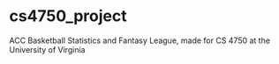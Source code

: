 # cs4750_project
ACC Basketball Statistics and Fantasy League, made for CS 4750 at the University of Virginia
